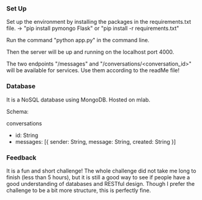 ### Set Up

Set up the environment by installing the packages in the requirements.txt file.
-> "pip install pymongo Flask" or "pip install -r requirements.txt"

Run the command "python app.py" in the command line. 

Then the server will be up and running on the localhost port 4000. 

The two endpoints "/messages" and "/conversations/<conversation_id>" will be available for services. Use them according to the readMe file!



### Database

It is a NoSQL database using MongoDB. Hosted on mlab.

Schema:

conversations
- id: String
- messages: [{
	sender: String,
	message: String,
	created: String
}]


### Feedback

It is a fun and short challenge! The whole challenge did not take me long to finish (less than 5 hours), but it is still a good way to see if people have a good understanding of databases and RESTful design. Though I prefer the challenge to be a bit more structure, this is perfectly fine.
